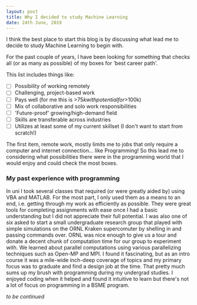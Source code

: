 ```yaml
---
layout: post
title: Why I decided to study Machine Learning
date: 24th June, 2019
---
```


I think the best place to start this blog is by discussing what lead me to decide to study Machine Learning to begin with.

For the past couple of years, I have been looking for something that checks all (or as many as possible) of my boxes for 'best career path'.

This list includes things like:
- [ ] Possibility of working remotely
- [ ] Challenging, project-based work
- [ ] Pays well (for me this is >$75k with potential for >$100k)
- [ ] Mix of collaborative and solo work responsibilities
- [ ] 'Future-proof' growing/high-demand field
- [ ] Skills are transferable across industries
- [ ] Utilizes at least some of my current skillset (I don't want to start from scratch!)

The first item, remote work, mostly limits me to jobs that only require a computer and internet connection... like Programming! So this lead me to considering what possibilities there were in the programming world that I would enjoy and could check the most boxes. 

### My past experience with programming
In uni I took several classes that required (or were greatly aided by) using VBA and MATLAB. For the most part, I only used them as a means to an end, i.e. getting through my work as efficiently as possible. They were great tools for completing assignments with ease once I had a basic understanding but I did not appreciate their full potential. I was also one of six asked to start a small undergraduate research group that played with simple simulations on the ORNL Kraken supercomuter by shelling in and passing commands over. ORNL was nice enough to give us a tour and donate a decent chunk of computation time for our group to experiment with. We learned about parallel computations using various parallelizing techniques such as Open-MP and MPI. I found it fascinating, but as an intro course it was a mile-wide inch-deep coverage of topics and my primary focus was to graduate and find a design job at the time. That pretty much sums up my brush with programming during my undergrad studies. I enjoyed coding when it helped and found it intuitive to learn but there's not a lot of focus on programming in a BSME program.

_to be continued_
